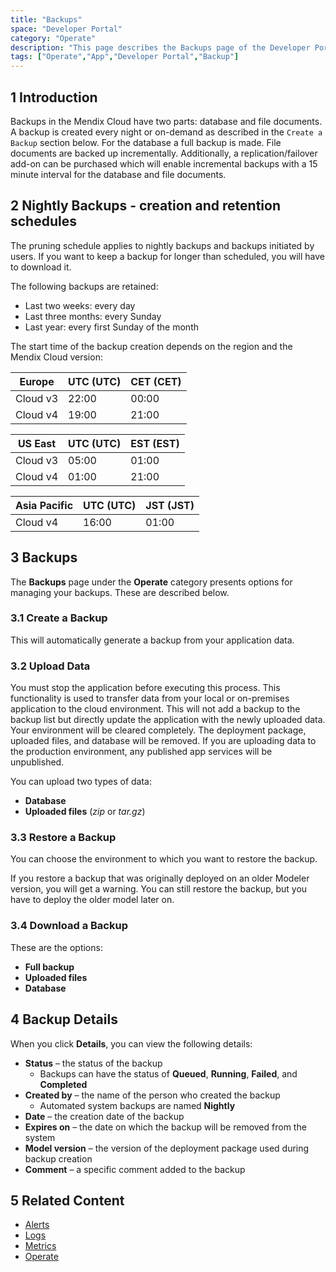 ```yaml
---
title: "Backups"
space: "Developer Portal"
category: "Operate"
description: "This page describes the Backups page of the Developer Portal."
tags: ["Operate","App","Developer Portal","Backup"]
---
```


## 1 Introduction

Backups in the Mendix Cloud have two parts: database and file documents. A backup is created every night or on-demand as described in the `Create a Backup` section below. For the database a full backup is made. File documents are backed up incrementally. Additionally, a replication/failover add-on can be purchased which will enable incremental backups with a 15 minute interval for the database and file documents.

## 2 Nightly Backups - creation and retention schedules

The pruning schedule applies to nightly backups and backups initiated by users. If you want to keep a backup for longer than scheduled, you will have to download it.

The following backups are retained:

* Last two weeks: every day
* Last three months: every Sunday
* Last year: every first Sunday of the month

The start time of the backup creation depends on the region and the Mendix Cloud version:

| Europe |  UTC (UTC) | CET (CET) |
| --- | --- | --- |
| Cloud v3 | 22:00 | 00:00 |
| Cloud v4 | 19:00 | 21:00 |

| US East |  UTC (UTC) | EST (EST) |
| --- | --- | --- |
| Cloud v3 | 05:00 | 01:00 |
| Cloud v4 | 01:00 | 21:00 |

| Asia Pacific |  UTC (UTC) | JST (JST) |
| --- | --- | --- |
| Cloud v4 | 16:00 | 01:00 |

## 3 Backups

The **Backups** page under the **Operate** category presents options for managing your backups. These are described below.

### 3.1 Create a Backup

This will automatically generate a backup from your application data.

### 3.2 Upload Data

You must stop the application before executing this process. This functionality is used to transfer data from your local or on-premises application to the cloud environment. This will not add a backup to the backup list but directly update the application with the newly uploaded data. Your environment will be cleared completely. The deployment package, uploaded files, and database will be removed. If you are uploading data to the production environment, any published app services will be unpublished.

You can upload two types of data:

* **Database**
* **Uploaded files** (*zip* or *tar.gz*)

### 3.3 Restore a Backup

You can choose the environment to which you want to restore the backup.

If you restore a backup that was originally deployed on an older Modeler version, you will get a warning. You can still restore the backup, but you have to deploy the older model later on. 

### 3.4 Download a Backup

These are the options:

* **Full backup**
* **Uploaded files**
* **Database**

## 4 Backup Details

When you click **Details**, you can view the following details:

* **Status** – the status of the backup
  * Backups can have the status of **Queued**, **Running**, **Failed**, and **Completed**
* **Created by** – the name of the person who created the backup
  * Automated system backups are named **Nightly**
* **Date** – the creation date of the backup
* **Expires on** – the date on which the backup will be removed from the system
* **Model version** – the version of the deployment package used during backup creation
* **Comment** – a specific comment added to the backup

## 5 Related Content

* [Alerts](/developerportal/operate/monitoring-application-health)
* [Logs](/developerportal/operate/logs)
* [Metrics](/developerportal/operate/metrics)
* [Operate](/developerportal/operate)
